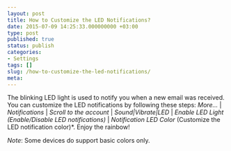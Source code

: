 ```yaml
---
layout: post
title: How to Customize the LED Notifications?
date: 2015-07-09 14:25:33.000000000 +03:00
type: post
published: true
status: publish
categories:
- Settings
tags: []
slug: /how-to-customize-the-led-notifications/
meta:
---
```


The blinking LED light is used to notify you when a new email was received. You can customize the LED notifications by following these steps: *More...* \| *Notifications* \| *Scroll to the account* \| *Sound\|Vibrate\|LED* \| *Enable LED Light (Enable/Disable LED notifications)* \| *Notification LED Color* (Customize the LED notification color)*. Enjoy the rainbow!

*Note*: Some devices do support basic colors only.